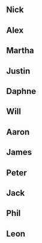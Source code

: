 Nick
--------------------



Alex
--------------------



Martha
--------------------



Justin
--------------------



Daphne
--------------------



Will
--------------------



Aaron
--------------------



James
--------------------



Peter
--------------------



Jack
--------------------



Phil
--------------------



Leon
--------------------

